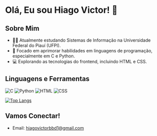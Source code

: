 # Olá, Eu sou Hiago Victor! 👋

## Sobre Mim
- 👨‍🎓 Atualmente estudando Sistemas de Informação na Universidade Federal do Piauí (UFPI).
- 🌱 Focado em aprimorar habilidades em linguagens de programação, especialmente em C e Python.
- 💻 Explorando as tecnologias do frontend, incluindo HTML e CSS.

## Linguagens e Ferramentas
![C](https://img.shields.io/badge/-C-00599C?style=flat-square&logo=c&logoColor=white)
![Python](https://img.shields.io/badge/-Python-3776AB?style=flat-square&logo=python&logoColor=white)
![HTML](https://img.shields.io/badge/-HTML-E34F26?style=flat-square&logo=html5&logoColor=white)
![CSS](https://img.shields.io/badge/-CSS-1572B6?style=flat-square&logo=css3&logoColor=white)


[![Top Langs](https://github-readme-stats.vercel.app/api/top-langs/?username=HiagoVictor0&layout=compact&langs_count=4&theme=dark&bg_color=0A0A0A)](https://github.com/HiagoVictor0/github-readme-stats)


## Vamos Conectar!
- Email: hiagovictorbbd1@gmail.com
